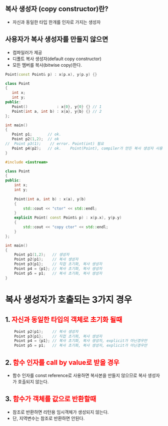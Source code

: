 <style>
r { color: Red }
o { color: Orange }
g { color: Green }
</style>

## 복사 생성자 (copy constructor)란?
- 자신과 동일한 타입 한개를 인자로 가지는 생성자

## 사용자가 복사 생성자를 만들지 않으면
- 컴파일러가 제공
- 디폴트 복사 생성자(default copy constructor)
- 모든 멤버를 복사(bitwise copy)한다.
```c++
Point(const Point& p) : x(p.x), y(p.y) {}
```
 
 ```c++
class Point
{
	int x;
	int y;
public:
	Point()             : x{0}, y{0} {} // 1
	Point(int a, int b) : x{a}, y{b} {} // 2
};

int main()
{
	Point p1;		// ok.
	Point p2(1,2);	// ok
//	Point p3(1);	// error. Point(int) 필요
	Point p4(p2); 	// ok.    Point(Point), compiler가 만든 복사 생성자 사용
}
 ```

```c++
#include <iostream>

class Point
{
public:
    int x;
    int y;
    
    Point(int a, int b) : x(a), y(b) 
    {
        std::cout << "ctor" << std::endl;
    }    
    explicit Point( const Point& p) : x(p.x), y(p.y)
    {
        std::cout << "copy ctor" << std::endl;
    }
};

int main()
{
    Point p1(1,2);   // 생성자
    Point p2(p1);    // 복사 생성자
    Point p3{p1};    // 직접 초기화, 복사 생성자
    Point p4 = {p1}; // 복사 초기화, 복사 생성자
    Point p5 = p1;   // 복사 초기화, 복사 생성자
}
```

# 복사 생성자가 호출되는 3가지 경우
## 1. <r>자신과 동일한 타입의 객체로 초기화 될때</r>
```c++
    Point p2(p1);    // 복사 생성자
    Point p3{p1};    // 직접 초기화, 복사 생성자
    Point p4 = {p1}; // 복사 초기화, 복사 생성자, explicit가 아닌경우만
    Point p5 = p1;   // 복사 초기화, 복사 생성자, explicit가 아닌경우만
```

## 2. <r>함수 인자를 call by value로 받을 경우</r>
- 함수 인자를 const reference로 사용하면 복사본을 만들지 않으므로 복사 생성자가 호출되지 않는다.

## 3. <r>함수가 객체를 값으로 반환할때</r>
- 참조로 반환하면 리턴용 임시객체가 생성되지 않는다.
- 단, 지역변수는 참조로 반환하면 안된다.

